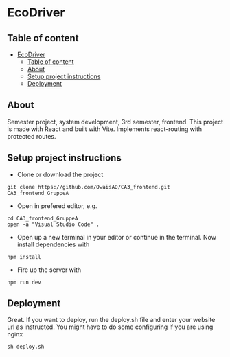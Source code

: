 # EcoDriver

## Table of content
- [EcoDriver](#ecodriver)
  - [Table of content](#table-of-content)
  - [About](#about)
  - [Setup project instructions](#setup-project-instructions)
  - [Deployment](#deployment)


## About
Semester project, system development, 3rd semester, frontend. This project is made with React and built with Vite. Implements react-routing with protected routes.
<br>

## Setup project instructions

- Clone or download the project

```
git clone https://github.com/OwaisAD/CA3_frontend.git CA3_frontend_GruppeA
```

- Open in prefered editor, e.g.

```
cd CA3_frontend_GruppeA
open -a "Visual Studio Code" .
```

- Open up a new terminal in your editor or continue in the terminal. Now install dependencies with

```
npm install
```

- Fire up the server with

```
npm run dev
```

## Deployment

Great. If you want to deploy, run the deploy.sh file and enter your website url as instructed. You might have to do some configuring if you are using nginx

```
sh deploy.sh
```
